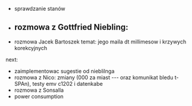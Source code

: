 - sprawdzanie stanów
- rozmowa z Gottfried Niebling:
	- 
- rozmowa Jacek Bartoszek temat: jego maila dt millimesow i krzywych korekcyjnych

next:
- zaimplementowac sugestie od nieblilnga
- rozmowa z Nico: zmiany (000 za miast --- oraz komunikat bledu t-SPAn), testy emv c1202 i datenkabe
- rozmowa z Sonsalla
- power consumption